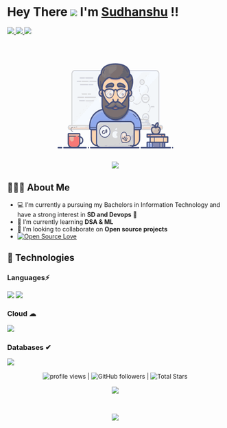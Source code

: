   #  Hey There <img src="https://github.com/TheDudeThatCode/TheDudeThatCode/blob/master/Assets/Hi.gif" width="29px"> I'm [Sudhanshu](https://www.linkedin.com/in/sudhanshu-motewar/) !!

  <a href="https://www.linkedin.com/in/sudhanshu-motewar/">
    <img src="https://img.shields.io/badge/LinkedIn-0077B5?style=for-the-badge&logo=linkedin&logoColor=white" /> 
  </a> 
  <a href="mailto:sudhanshumotewar2001@gmail.com">
    <img src="https://img.shields.io/badge/Gmail-D14836?style=for-the-badge&logo=gmail&logoColor=white"   />
  </a>
  <a href="https://twitter.com/sudhanshu0801">
    <img src="https://img.shields.io/badge/Twitter-1DA1F2?style=for-the-badge&logo=twitter&logoColor=white"   />
  </a>
  <br> <br>

<p align="center">

  <a target="_blank">
    <img align="center" height="250" width="300" alt="GIF" src="https://github.com/ssm0801/ssm0801/blob/main/image.gif">
  </a>
</p>

  <p align="center">
    <img src="https://readme-typing-svg.herokuapp.com?lines=I'm+a+Software+Developer;I'm+passionate+about+DSA;I'm+passionate+about+DevOps+and+Cloud;&width=470&height=45">
  </p>


 ## 👨🏻‍💻 About Me
 
  - 💻 I’m currently a pursuing my Bachelors in Information Technology and have a strong interest in **SD and Devops** 💙
  - 🌱 I’m currently learning **DSA & ML**
  - 👯 I’m looking to collaborate on **Open source projects**
  -  [![Open Source Love](https://badges.frapsoft.com/os/v2/open-source.svg?v=103)](https://github.com/deephunt3r)

## 🚀 Technologies 

### Languages⚡
<img src="https://img.shields.io/badge/Python-FFD43B?style=for-the-badge&logo=python&logoColor=darkgreen" /> <img src="https://img.shields.io/badge/Java-ED8B00?style=for-the-badge&logo=java&logoColor=white" />

### Cloud ☁
<img src="https://img.shields.io/badge/Amazon_AWS-232F3E?style=for-the-badge&logo=amazon-aws&logoColor=white" />

### Databases ✔
<img src="https://img.shields.io/badge/MySQL-4EA94B?style=for-the-badge&logo=mysql&logoColor=white">  

<p align="center">
   <img src="https://gpvc.arturio.dev/ssm0801" alt="profile views"> |  
  <img alt="GitHub followers" src="https://img.shields.io/github/followers/ssm0801?label=Followers&style=social"> | 
  <img src="https://img.shields.io/github/stars/ssm0801?label=Stars" alt="Total Stars">
</p>

<p align="center">
  <a>
    <img align="center" src="https://github-readme-streak-stats.herokuapp.com/?user=ssm0801&theme=dark&hide_border=true"/>
  </a>
</p>
<br>
<p align="center">
<a href="https://github.com/ssm0801">
  <img align="center" src="https://github-readme-stats.vercel.app/api?username=ssm0801&show_icons=true&hide_border=true&title_color=ff004e&amp&icon_color=FFFFFF&amp&text_color=4895ef&amp&bg_color=000000&count_private=true&include_all_commits=true"/>

</a>
</p>
</details>
</br>